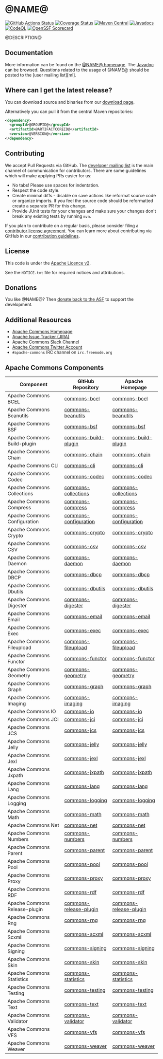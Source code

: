<!---
 Licensed to the Apache Software Foundation (ASF) under one or more
 contributor license agreements.  See the NOTICE file distributed with
 this work for additional information regarding copyright ownership.
 The ASF licenses this file to You under the Apache License, Version 2.0
 (the "License"); you may not use this file except in compliance with
 the License.  You may obtain a copy of the License at

      http://www.apache.org/licenses/LICENSE-2.0

 Unless required by applicable law or agreed to in writing, software
 distributed under the License is distributed on an "AS IS" BASIS,
 WITHOUT WARRANTIES OR CONDITIONS OF ANY KIND, either express or implied.
 See the License for the specific language governing permissions and
 limitations under the License.
-->
<!---
 +======================================================================+
 |****                                                              ****|
 |****      THIS FILE IS GENERATED BY THE COMMONS BUILD PLUGIN      ****|
 |****                    DO NOT EDIT DIRECTLY                      ****|
 |****                                                              ****|
 +======================================================================+
 | TEMPLATE FILE: readme-md-template.md                                 |
 | commons-build-plugin/trunk/src/main/resources/commons-xdoc-templates |
 +======================================================================+
 |                                                                      |
 | 1) Re-generate using: mvn commons-build:readme-md                    |
 |                                                                      |
 | 2) Set the following properties in the component's pom:              |
 |    - commons.componentid (required, alphabetic, lower case)          |
 |    - commons.release.version (required)                              |
 |                                                                      |
 | 3) Example Properties                                                |
 |                                                                      |
 |  <properties>                                                        |
 |    <commons.componentid>math</commons.componentid>                   |
 |    <commons.release.version>1.2</commons.release.version>            |
 |  </properties>                                                       |
 |                                                                      |
 +======================================================================+
--->
@NAME@
===================

[![GitHub Actions Status](https://github.com/apache/commons-@ID@/workflows/Java%20CI/badge.svg)](https://github.com/apache/commons-@ID@/actions)
[![Coverage Status](https://codecov.io/gh/apache/commons-@ID@/branch/master/graph/badge.svg)](https://app.codecov.io/gh/apache/commons-@ID@)
[![Maven Central](https://maven-badges.herokuapp.com/maven-central/@GROUPID@/@ARTIFACTCOREID@/badge.svg?gav=true)](https://maven-badges.herokuapp.com/maven-central/@GROUPID@/@ARTIFACTCOREID@/?gav=true)
[![Javadocs](https://javadoc.io/badge/@GROUPID@/@ARTIFACTCOREID@/@VERSION@.svg)](https://javadoc.io/doc/@GROUPID@/@ARTIFACTCOREID@/@VERSION@)
[![CodeQL](https://github.com/apache/commons-@ID@/workflows/CodeQL/badge.svg)](https://github.com/apache/commons-@ID@/actions/workflows/codeql-analysis.yml?query=workflow%3ACodeQL)
[![OpenSSF Scorecard](https://api.securityscorecards.dev/projects/github.com/apache/commons-@ID@/badge)](https://api.securityscorecards.dev/projects/github.com/apache/commons-@ID@)

@DESCRIPTION@

Documentation
-------------

More information can be found on the [@NAME@ homepage](https://commons.apache.org/proper/commons-@ID@).
The [Javadoc](https://commons.apache.org/proper/commons-@ID@/apidocs) can be browsed.
Questions related to the usage of @NAME@ should be posted to the [user mailing list][ml].

Where can I get the latest release?
-----------------------------------
You can download source and binaries from our [download page](https://commons.apache.org/proper/commons-@ID@/download_@ID@.cgi).

Alternatively you can pull it from the central Maven repositories:

```xml
<dependency>
  <groupId>@GROUPID@</groupId>
  <artifactId>@ARTIFACTCOREID@</artifactId>
  <version>@VERSION@</version>
</dependency>
```

Contributing
------------

We accept Pull Requests via GitHub. The [developer mailing list](https://commons.apache.org/mail-lists.html) is the main channel of communication for contributors.
There are some guidelines which will make applying PRs easier for us:
+ No tabs! Please use spaces for indentation.
+ Respect the code style.
+ Create minimal diffs - disable on save actions like reformat source code or organize imports. If you feel the source code should be reformatted create a separate PR for this change.
+ Provide JUnit tests for your changes and make sure your changes don't break any existing tests by running ```mvn```.

If you plan to contribute on a regular basis, please consider filing a [contributor license agreement](https://www.apache.org/licenses/#clas).
You can learn more about contributing via GitHub in our [contribution guidelines](CONTRIBUTING.md).

License
-------
This code is under the [Apache Licence v2](https://www.apache.org/licenses/LICENSE-2.0).

See the `NOTICE.txt` file for required notices and attributions.

Donations
---------
You like @NAME@? Then [donate back to the ASF](https://www.apache.org/foundation/contributing.html) to support the development.

Additional Resources
--------------------

+ [Apache Commons Homepage](https://commons.apache.org/)
+ [Apache Issue Tracker (JIRA)](https://issues.apache.org/jira/browse/@JIRA_ID@)
+ [Apache Commons Slack Channel](https://the-asf.slack.com/archives/C60NVB8AD)
+ [Apache Commons Twitter Account](https://twitter.com/ApacheCommons)
+ `#apache-commons` IRC channel on `irc.freenode.org`

Apache Commons Components
-------------------------

| Component | GitHub Repository | Apache Homepage |
| --------- | ----------------- | ----------------|
| Apache Commons BCEL | [commons-bcel](https://github.com/apache/commons-bcel) | [commons-bcel](https://commons.apache.org/proper/commons-bcel) |
| Apache Commons Beanutils | [commons-beanutils](https://github.com/apache/commons-beanutils) | [commons-beanutils](https://commons.apache.org/proper/commons-beanutils) |
| Apache Commons BSF | [commons-bsf](https://github.com/apache/commons-bsf) | [commons-bsf](https://commons.apache.org/proper/commons-bsf) |
| Apache Commons Build-plugin | [commons-build-plugin](https://github.com/apache/commons-build-plugin) | [commons-build-plugin](https://commons.apache.org/proper/commons-build-plugin) |
| Apache Commons Chain | [commons-chain](https://github.com/apache/commons-chain) | [commons-chain](https://commons.apache.org/proper/commons-chain) |
| Apache Commons CLI | [commons-cli](https://github.com/apache/commons-cli) | [commons-cli](https://commons.apache.org/proper/commons-cli) |
| Apache Commons Codec | [commons-codec](https://github.com/apache/commons-codec) | [commons-codec](https://commons.apache.org/proper/commons-codec) |
| Apache Commons Collections | [commons-collections](https://github.com/apache/commons-collections) | [commons-collections](https://commons.apache.org/proper/commons-collections) |
| Apache Commons Compress | [commons-compress](https://github.com/apache/commons-compress) | [commons-compress](https://commons.apache.org/proper/commons-compress) |
| Apache Commons Configuration | [commons-configuration](https://github.com/apache/commons-configuration) | [commons-configuration](https://commons.apache.org/proper/commons-configuration) |
| Apache Commons Crypto | [commons-crypto](https://github.com/apache/commons-crypto) | [commons-crypto](https://commons.apache.org/proper/commons-crypto) |
| Apache Commons CSV | [commons-csv](https://github.com/apache/commons-csv) | [commons-csv](https://commons.apache.org/proper/commons-csv) |
| Apache Commons Daemon | [commons-daemon](https://github.com/apache/commons-daemon) | [commons-daemon](https://commons.apache.org/proper/commons-daemon) |
| Apache Commons DBCP | [commons-dbcp](https://github.com/apache/commons-dbcp) | [commons-dbcp](https://commons.apache.org/proper/commons-dbcp) |
| Apache Commons Dbutils | [commons-dbutils](https://github.com/apache/commons-dbutils) | [commons-dbutils](https://commons.apache.org/proper/commons-dbutils) |
| Apache Commons Digester | [commons-digester](https://github.com/apache/commons-digester) | [commons-digester](https://commons.apache.org/proper/commons-digester) |
| Apache Commons Email | [commons-email](https://github.com/apache/commons-email) | [commons-email](https://commons.apache.org/proper/commons-email) |
| Apache Commons Exec | [commons-exec](https://github.com/apache/commons-exec) | [commons-exec](https://commons.apache.org/proper/commons-exec) |
| Apache Commons Fileupload | [commons-fileupload](https://github.com/apache/commons-fileupload) | [commons-fileupload](https://commons.apache.org/proper/commons-fileupload) |
| Apache Commons Functor | [commons-functor](https://github.com/apache/commons-functor) | [commons-functor](https://commons.apache.org/proper/commons-functor) |
| Apache Commons Geometry | [commons-geometry](https://github.com/apache/commons-geometry) | [commons-geometry](https://commons.apache.org/proper/commons-geometry) |
| Apache Commons Graph | [commons-graph](https://github.com/apache/commons-graph) | [commons-graph](https://commons.apache.org/proper/commons-graph) |
| Apache Commons Imaging | [commons-imaging](https://github.com/apache/commons-imaging) | [commons-imaging](https://commons.apache.org/proper/commons-imaging) |
| Apache Commons IO | [commons-io](https://github.com/apache/commons-io) | [commons-io](https://commons.apache.org/proper/commons-io) |
| Apache Commons JCI | [commons-jci](https://github.com/apache/commons-jci) | [commons-jci](https://commons.apache.org/proper/commons-jci) |
| Apache Commons JCS | [commons-jcs](https://github.com/apache/commons-jcs) | [commons-jcs](https://commons.apache.org/proper/commons-jcs) |
| Apache Commons Jelly | [commons-jelly](https://github.com/apache/commons-jelly) | [commons-jelly](https://commons.apache.org/proper/commons-jelly) |
| Apache Commons Jexl | [commons-jexl](https://github.com/apache/commons-jexl) | [commons-jexl](https://commons.apache.org/proper/commons-jexl) |
| Apache Commons Jxpath | [commons-jxpath](https://github.com/apache/commons-jxpath) | [commons-jxpath](https://commons.apache.org/proper/commons-jxpath) |
| Apache Commons Lang | [commons-lang](https://github.com/apache/commons-lang) | [commons-lang](https://commons.apache.org/proper/commons-lang) |
| Apache Commons Logging | [commons-logging](https://github.com/apache/commons-logging) | [commons-logging](https://commons.apache.org/proper/commons-logging) |
| Apache Commons Math | [commons-math](https://github.com/apache/commons-math) | [commons-math](https://commons.apache.org/proper/commons-math) |
| Apache Commons Net | [commons-net](https://github.com/apache/commons-net) | [commons-net](https://commons.apache.org/proper/commons-net) |
| Apache Commons Numbers | [commons-numbers](https://github.com/apache/commons-numbers) | [commons-numbers](https://commons.apache.org/proper/commons-numbers) |
| Apache Commons Parent | [commons-parent](https://github.com/apache/commons-parent) | [commons-parent](https://commons.apache.org/proper/commons-parent) |
| Apache Commons Pool | [commons-pool](https://github.com/apache/commons-pool) | [commons-pool](https://commons.apache.org/proper/commons-pool) |
| Apache Commons Proxy | [commons-proxy](https://github.com/apache/commons-proxy) | [commons-proxy](https://commons.apache.org/proper/commons-proxy) |
| Apache Commons RDF | [commons-rdf](https://github.com/apache/commons-rdf) | [commons-rdf](https://commons.apache.org/proper/commons-rdf) |
| Apache Commons Release-plugin | [commons-release-plugin](https://github.com/apache/commons-release-plugin) | [commons-release-plugin](https://commons.apache.org/proper/commons-release-plugin) |
| Apache Commons Rng | [commons-rng](https://github.com/apache/commons-rng) | [commons-rng](https://commons.apache.org/proper/commons-rng) |
| Apache Commons Scxml | [commons-scxml](https://github.com/apache/commons-scxml) | [commons-scxml](https://commons.apache.org/proper/commons-scxml) |
| Apache Commons Signing | [commons-signing](https://github.com/apache/commons-signing) | [commons-signing](https://commons.apache.org/proper/commons-signing) |
| Apache Commons Skin | [commons-skin](https://github.com/apache/commons-skin) | [commons-skin](https://commons.apache.org/proper/commons-skin) |
| Apache Commons Statistics | [commons-statistics](https://github.com/apache/commons-statistics) | [commons-statistics](https://commons.apache.org/proper/commons-statistics) |
| Apache Commons Testing | [commons-testing](https://github.com/apache/commons-testing) | [commons-testing](https://commons.apache.org/proper/commons-testing) |
| Apache Commons Text | [commons-text](https://github.com/apache/commons-text) | [commons-text](https://commons.apache.org/proper/commons-text) |
| Apache Commons Validator | [commons-validator](https://github.com/apache/commons-validator) | [commons-validator](https://commons.apache.org/proper/commons-validator) |
| Apache Commons VFS | [commons-vfs](https://github.com/apache/commons-vfs) | [commons-vfs](https://commons.apache.org/proper/commons-vfs) |
| Apache Commons Weaver | [commons-weaver](https://github.com/apache/commons-weaver) | [commons-weaver](https://commons.apache.org/proper/commons-weaver) |
